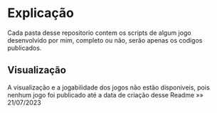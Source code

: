 # Explicação
Cada pasta desse repositorio contem os scripts de algum jogo desenvolvido por mim, completo ou não, serão apenas os codigos publicados.

## Visualização
A visualização e a jogabilidade dos jogos não estão disponiveis, pois nenhum jogo foi publicado até a data de criação desse Readme  »» 21/07/2023

